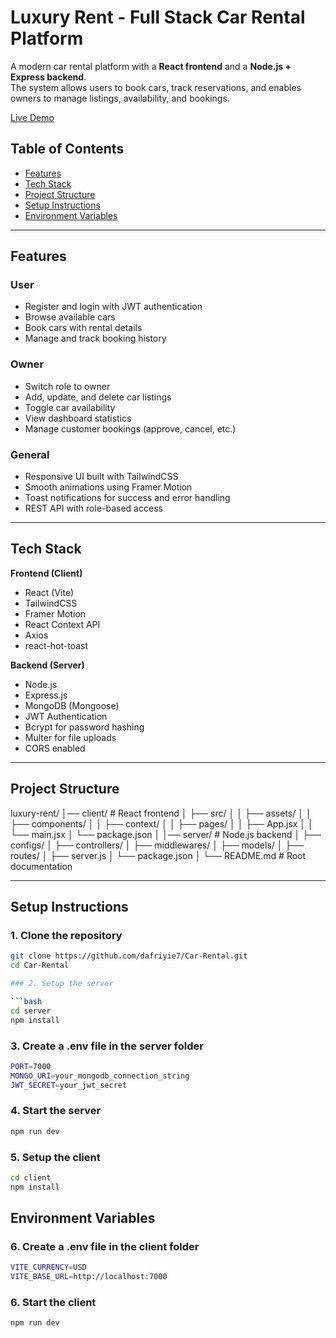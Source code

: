 # Luxury Rent - Full Stack Car Rental Platform

A modern car rental platform with a **React frontend** and a **Node.js + Express backend**.  
The system allows users to book cars, track reservations, and enables owners to manage listings, availability, and bookings.

[Live Demo](https://car-rental-one-virid.vercel.app/)

## Table of Contents

- [Features](#features)
- [Tech Stack](#tech-stack)
- [Project Structure](#project-structure)
- [Setup Instructions](#setup-instructions)
- [Environment Variables](#environment-variables)

---

## Features

### User

- Register and login with JWT authentication
- Browse available cars
- Book cars with rental details
- Manage and track booking history

### Owner

- Switch role to owner
- Add, update, and delete car listings
- Toggle car availability
- View dashboard statistics
- Manage customer bookings (approve, cancel, etc.)

### General

- Responsive UI built with TailwindCSS
- Smooth animations using Framer Motion
- Toast notifications for success and error handling
- REST API with role-based access

---

## Tech Stack

**Frontend (Client)**

- React (Vite)
- TailwindCSS
- Framer Motion
- React Context API
- Axios
- react-hot-toast

**Backend (Server)**

- Node.js
- Express.js
- MongoDB (Mongoose)
- JWT Authentication
- Bcrypt for password hashing
- Multer for file uploads
- CORS enabled

---

## Project Structure

luxury-rent/
│── client/ # React frontend
│ ├── src/
│ │ ├── assets/
│ │ ├── components/
│ │ ├── context/
│ │ ├── pages/
│ │ ├── App.jsx
│ │ └── main.jsx
│ └── package.json
│
│── server/ # Node.js backend
│ ├── configs/
│ ├── controllers/
│ ├── middlewares/
│ ├── models/
│ ├── routes/
│ ├── server.js
│ └── package.json
│
└── README.md # Root documentation

---

## Setup Instructions

### 1. Clone the repository

```bash
git clone https://github.com/dafriyie7/Car-Rental.git
cd Car-Rental

### 2. Setup the server

```bash
cd server
npm install
```

### 3. Create a .env file in the server folder

```bash
PORT=7000
MONGO_URI=your_mongodb_connection_string
JWT_SECRET=your_jwt_secret
```

### 4. Start the server

```bash
npm run dev
```

### 5. Setup the client

```bash
cd client
npm install
```

## Environment Variables

### 6. Create a .env file in the client folder

```bash
VITE_CURRENCY=USD
VITE_BASE_URL=http://localhost:7000
```

### 6. Start the client

```bash
npm run dev
```
